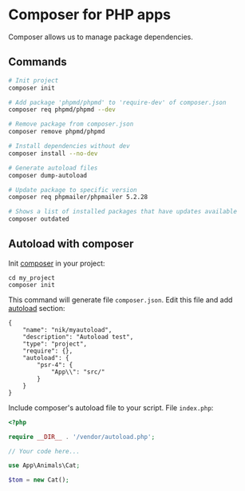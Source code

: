 # Composer for PHP apps

Composer allows us to manage package dependencies.

## Commands

```bash
# Init project
composer init

# Add package 'phpmd/phpmd' to 'require-dev' of composer.json
composer req phpmd/phpmd --dev

# Remove package from composer.json
composer remove phpmd/phpmd

# Install dependencies without dev
composer install --no-dev

# Generate autoload files
composer dump-autoload

# Update package to specific version
composer req phpmailer/phpmailer 5.2.28

# Shows a list of installed packages that have updates available
composer outdated
```

## Autoload with composer

Init [composer](https://getcomposer.org/) in your project:

```
cd my_project
composer init
```

This command will generate file `composer.json`. 
Edit this file and add [autoload](https://getcomposer.org/doc/04-schema.md#psr-4) section:

```
{
    "name": "nik/myautoload",
    "description": "Autoload test",
    "type": "project",
    "require": {},
    "autoload": {
        "psr-4": {
            "App\\": "src/"
        }
    }
}
```

Include composer's autoload file to your script. File `index.php`:

```php
<?php

require __DIR__ . '/vendor/autoload.php';

// Your code here...

use App\Animals\Cat;

$tom = new Cat();
```
